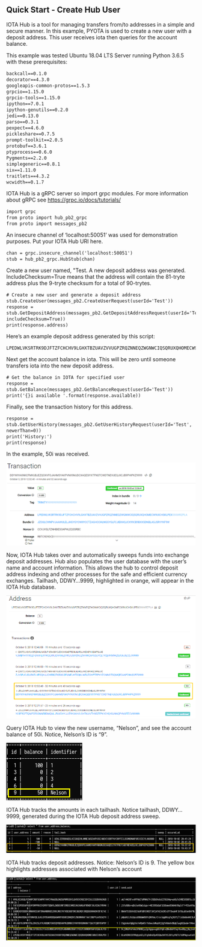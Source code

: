 ## Quick Start - Create Hub User

IOTA Hub is a tool for managing transfers from/to addresses in a simple and secure manner.  In this example, PYOTA is used to create a new user with a deposit address.  This user receives iota then queries for the account balance.

This example was tested Ubuntu 18.04 LTS Server running Python 3.6.5 with these prerequisites:
```
backcall==0.1.0
decorator==4.3.0
googleapis-common-protos==1.5.3
grpcio==1.15.0
grpcio-tools==1.15.0
ipython==7.0.1
ipython-genutils==0.2.0
jedi==0.13.0
parso==0.3.1
pexpect==4.6.0
pickleshare==0.7.5
prompt-toolkit==2.0.5
protobuf==3.6.1
ptyprocess==0.6.0
Pygments==2.2.0
simplegeneric==0.8.1
six==1.11.0
traitlets==4.3.2
wcwidth==0.1.7
```

IOTA Hub is a gRPC server so import grpc modules.  For more information about gRPC see https://grpc.io/docs/tutorials/  
```
import grpc
from proto import hub_pb2_grpc
from proto import messages_pb2
```

An insecure channel of ‘localhost:50051’ was used for demonstration purposes.  Put your IOTA Hub URI here.

```
chan = grpc.insecure_channel('localhost:50051')
stub = hub_pb2_grpc.HubStub(chan)
```

Create a new user named, "Test.  A new deposit address was generated.  IncludeChecksum=True means that the address will contain the 81-tryte address plus the 9-tryte checksum for a total of 90-trytes.  

```
# Create a new user and generate a deposit address
stub.CreateUser(messages_pb2.CreateUserRequest(userId='Test'))
response = stub.GetDepositAddress(messages_pb2.GetDepositAddressRequest(userId='Test', includeChecksum=True))
print(response.address)
```

Here’s an example deposit address generated by this script:

```
LPEDWLVKSRTRK9DJFTZFCHCHV9LGHXTBZUAVZVVUGPZRQZNNEQZWGNWCIQSQRUXQHOMECW9UICHSKLPEX

```
Next get the account balance in iota.  This will be zero until someone transfers iota into the new deposit address.

```
# Get the balance in IOTA for specified user
response = stub.GetBalance(messages_pb2.GetBalanceRequest(userId='Test'))
print('{}i available '.format(response.available))
```
Finally, see the transaction history for this address.
```
response = stub.GetUserHistory(messages_pb2.GetUserHistoryRequest(userId='Test', newerThan=0))
print('History:')
print(response)
```

In the example, 50i was received.

![](images/ddwiy.png?raw=true)

Now, IOTA Hub takes over and automatically sweeps funds into exchange deposit addresses.  Hub also populates the user database with the user’s name and account information.  This allows the hub to control deposit address indexing and other processes for the safe and efficient currency exchanges.  Tailhash, DDWY…9999, highlighted in orange, will appear in the IOTA Hub database.

![](images/lpedw.png?raw=true)

Query IOTA Hub to view the new username, “Nelson”, and see the account balance of 50i.  Notice, Nelson’s ID is “9”.

![](images/Nelsonsmall.png?raw=true)
 
IOTA Hub tracks the amounts in each tailhash.  Notice tailhash, DDWY…9999, generated during the IOTA Hub deposit address sweep.

![](images/Nelsonlarge.png?raw=true)

IOTA Hub tracks deposit addresses.  Notice:  Nelson’s ID is 9.  The yellow box highlights addresses associated with Nelson’s account

![](images/Nelsonhuge.png?raw=true)

